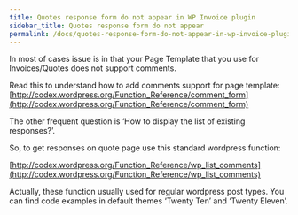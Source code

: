 ```yaml
---
title: Quotes response form do not appear in WP Invoice plugin
sidebar_title: Quotes response form do not appear
permalink: /docs/quotes-response-form-do-not-appear-in-wp-invoice-plugin/
---
```


In most of cases issue is in that your Page Template that you use for Invoices/Quotes does not support comments.

Read this to understand how to add comments support for page template:[http://codex.wordpress.org/Function_Reference/comment_form](http://codex.wordpress.org/Function_Reference/comment_form)

﻿The other frequent question is ‘How to display the list of existing responses?’.

So, to get responses on quote page use this standard wordpress function:

[http://codex.wordpress.org/Function_Reference/wp_list_comments](http://codex.wordpress.org/Function_Reference/wp_list_comments)

Actually, these function usually used for regular wordpress post types. You can find code examples in default themes ‘Twenty Ten’ and ‘Twenty Eleven’.
